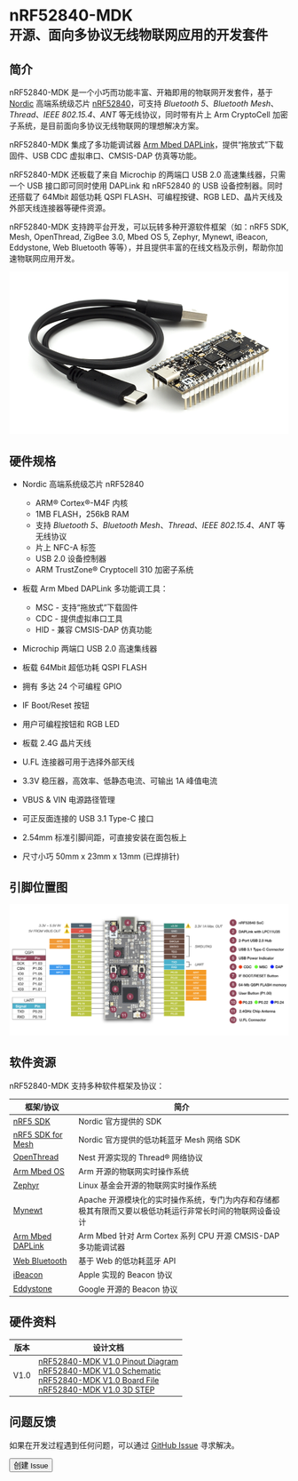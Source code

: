 # nRF52840-MDK <br><small>开源、面向多协议无线物联网应用的开发套件</small>

## 简介

nRF52840-MDK 是一个小巧而功能丰富、开箱即用的物联网开发套件，基于 [Nordic](https://www.nordicsemi.com/) 高端系统级芯片 [nRF52840](http://www.nordicsemi.com/eng/Products/nRF52840)，可支持 *Bluetooth 5*、*Bluetooth Mesh*、*Thread*、*IEEE 802.15.4*、*ANT* 等无线协议，同时带有片上 Arm CryptoCell 加密子系统，是目前面向多协议无线物联网的理想解决方案。

nRF52840-MDK 集成了多功能调试器 [Arm Mbed DAPLink](https://os.mbed.com/docs/latest/tools/daplink.html)，提供“拖放式”下载固件、USB CDC 虚拟串口、CMSIS-DAP 仿真等功能。

nRF52840-MDK 还板载了来自 Microchip 的两端口 USB 2.0 高速集线器，只需一个 USB 接口即可同时使用 DAPLink 和 nRF52840 的 USB 设备控制器。同时还搭载了 64Mbit 超低功耗 QSPI FLASH、可编程按键、RGB LED、晶片天线及外部天线连接器等硬件资源。

nRF52840-MDK 支持跨平台开发，可以玩转多种开源软件框架（如：nRF5 SDK, Mesh, OpenThread, ZigBee 3.0, Mbed OS 5, Zephyr, Mynewt, iBeacon, Eddystone, Web Bluetooth 等等），并且提供丰富的在线文档及示例，帮助你加速物联网应用开发。

![](../images/nrf52940-mdk-plus-cable.jpg)


## 硬件规格

* Nordic 高端系统级芯片 nRF52840
	- ARM® Cortex®-M4F 内核
	- 1MB FLASH，256kB RAM
	- 支持 *Bluetooth 5*、*Bluetooth Mesh*、*Thread*、*IEEE 802.15.4*、*ANT* 等无线协议
	- 片上 NFC-A 标签
	- USB 2.0 设备控制器
	- ARM TrustZone® Cryptocell 310 加密子系统
* 板载 Arm Mbed DAPLink 多功能调工具：
	- MSC - 支持“拖放式”下载固件
	- CDC - 提供虚拟串口工具
	- HID - 兼容 CMSIS-DAP 仿真功能

* Microchip 两端口 USB 2.0 高速集线器
* 板载 64Mbit 超低功耗 QSPI FLASH 
* 拥有 多达 24 个可编程 GPIO
* IF Boot/Reset 按钮
* 用户可编程按钮和 RGB LED
* 板载 2.4G 晶片天线
* U.FL 连接器可用于选择外部天线
* 3.3V 稳压器，高效率、低静态电流、可输出 1A 峰值电流
* VBUS & VIN 电源路径管理
* 可正反面连接的 USB 3.1 Type-C 接口
* 2.54mm 标准引脚间距，可直接安装在面包板上
* 尺寸小巧 50mm x 23mm x 13mm (已焊排针)

## 引脚位置图

[![](../images/nrf52840-mdk-pinout.jpg)](../images/nrf52840-mdk-pinout.jpg)

## 软件资源

nRF52840-MDK 支持多种软件框架及协议：

| 框架/协议 | 简介 |
| ---------- | ----- |
| [nRF5 SDK](nrf5-sdk/) | Nordic 官方提供的 SDK |
| [nRF5 SDK for Mesh](mesh/) | Nordic 官方提供的低功耗蓝牙 Mesh 网络 SDK |
| [OpenThread](openthread/) | Nest 开源实现的 Thread® 网络协议|
| [Arm Mbed OS](mbedos/) | Arm 开源的物联网实时操作系统 |
| [Zephyr](zephyr/) | Linux 基金会开源的物联网实时操作系统 |
| [Mynewt](mynewt/) | Apache 开源模块化的实时操作系统，专门为内存和存储都极其有限而又要以极低功耗运行非常长时间的物联网设备设计 |
| [Arm Mbed DAPLink](daplink/) | Arm Mbed 针对 Arm Cortex 系列 CPU 开源 CMSIS-DAP 多功能调试器 |
| [Web Bluetooth](https://webbluetoothcg.github.io/web-bluetooth/) | 基于 Web 的低功耗蓝牙 API |
| [iBeacon](https://developer.apple.com/ibeacon/) | Apple 实现的 Beacon 协议 |
| [Eddystone](https://github.com/google/eddystone) | Google 开源的 Beacon 协议 |

## 硬件资料

| 版本 | 设计文档                   |
| -------- | ------------------------------ |
| V1.0     | [nRF52840-MDK V1.0 Pinout Diagram](../hardware/nrf52840-mdk-pinout-diagram-v1_0.pdf)<br/>[nRF52840-MDK V1.0 Schematic](../hardware/nrf52840-mdk-schematic_v1_0.pdf)<br/>[nRF52840-MDK V1.0 Board File](../hardware/nrf52840-mdk-board-file_v1_0.pdf)<br/>[nRF52840-MDK V1.0 3D STEP](../hardware/nrf52840-mdk-3d-step-v1_0.step)|

## 问题反馈

如果在开发过程遇到任何问题，可以通过 [GitHub Issue](https://github.com/makerdiary/nrf52840-mdk/issues) 寻求解决。

<a href="https://github.com/makerdiary/nrf52840-mdk/issues/new"><button data-md-color-primary="marsala"><i class="fa fa-github"></i> 创建 Issue</button></a>




